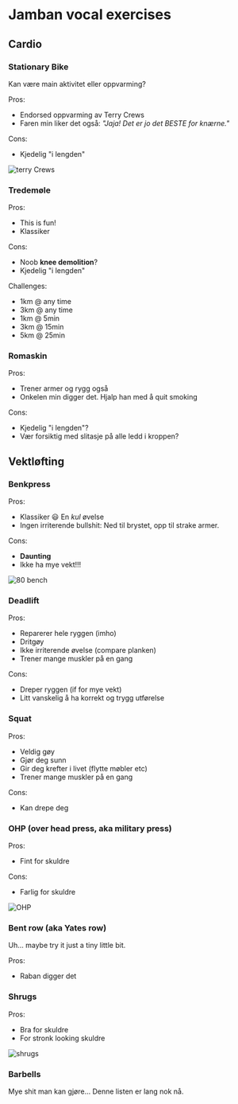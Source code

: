 # Jamban vocal exercises

## Cardio

### Stationary Bike

Kan være main aktivitet eller oppvarming?

Pros:
* Endorsed oppvarming av Terry Crews
* Faren min liker det også: _"Jaja! Det er jo det BESTE for knærne."_

Cons:
* Kjedelig "i lengden"

![terry Crews](https://theoffdutymime.files.wordpress.com/2012/09/old-spice-terry-crews-700x379.png)

### Tredemøle

Pros:
* This is fun!
* Klassiker

Cons:
* Noob **knee demolition**?
* Kjedelig "i lengden"

Challenges:
* 1km @ any time
* 3km @ any time
* 1km @ 5min
* 3km @ 15min
* 5km @ 25min

### Romaskin

Pros:
* Trener armer og rygg også
* Onkelen min digger det. Hjalp han med å quit smoking

Cons:
* Kjedelig "i lengden"?
* Vær forsiktig med slitasje på alle ledd i kroppen?

## Vektløfting

### Benkpress

Pros:
* Klassiker 😃 En _kul_ øvelse
* Ingen irriterende bullshit: Ned til brystet, opp til strake armer.

Cons:
* **Daunting**
* Ikke ha mye vekt!!!

![80 bench](https://cdn.patchcdn.com/users/365562/2011/10/T800x600/ae6043c2f841643449225b95bfef7ac9.jpg)

### Deadlift

Pros:
* Reparerer hele ryggen (imho)
* Dritgøy
* Ikke irriterende øvelse (compare planken)
* Trener mange muskler på en gang

Cons:
* Dreper ryggen (if for mye vekt)
* Litt vanskelig å ha korrekt og trygg utførelse

### Squat

Pros:
* Veldig gøy
* Gjør deg sunn
* Gir deg krefter i livet (flytte møbler etc)
* Trener mange muskler på en gang

Cons:
* Kan drepe deg

### OHP (over head press, aka military press)

Pros:
* Fint for skuldre

Cons:
* Farlig for skuldre

![OHP](http://fittipdaily.com/wp-content/uploads/2016/02/how-to-overhead-press-a-beginners-guide-graphics-3.jpg)

### Bent row (aka Yates row)

Uh... maybe try it just a tiny little bit.

Pros:
* Raban digger det

### Shrugs

Pros:
* Bra for skuldre
* For stronk looking skuldre

![shrugs](https://www.whatsteroids.com/wp-content/uploads/2013/02/in-front-barbell-shrugs-a.jpg)

### Barbells

Mye shit man kan gjøre... Denne listen er lang nok nå.
